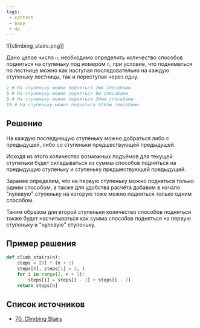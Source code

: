 ```yaml
---
tags:
 - contest
 - easy
 - dp
---
```


![[climbing_stairs.png]]

Дано целое число `n`, необходимо определить количество способов подняться на ступеньку под номером `n`, при условие, что подниматься по лестнице можно как наступая последовательно  на каждую ступеньку лестницы, так и переступая через одну.

```Python
2 # На ступеньку можно подняться 2мя способами
5 # На ступеньку можно подняться 8ю способами
8 # На ступеньку можно подняться 34мя способами
19 # На ступеньку можно подняться 6765ю способами
```

## Решение

На каждую последующую ступеньку можно добраться либо с предыдущей, либо со ступеньки предшествующей предыдущей. 

Исходя из этого количество возможных подъёмов для текущей ступеньки будет складываться из суммы способов подняться на предыдущую ступеньку и ступеньку предшествующей предыдущей.

Заранее определим, что на первую ступеньку можно подняться только одним способом, а также для удобства расчёта добавим в начало "нулевую" ступеньку на которую тоже можно подняться только одним способом.

Таким образом для второй ступеньки количество способов подняться также будет насчитываться как сумма способов подняться на первую ступеньку и "нулевую" ступеньку.

## Пример решения

```Python
def climb_stairs(n):
	steps = [0] * (n + 1)
	steps[0], steps[1] = 1, 1
	for i in range(2, n + 1):
		steps[i] = steps[i - 1] + steps[i - 2]
	return steps[n]
```

## Список источников

- [70. Climbing Stairs](https://leetcode.com/problems/climbing-stairs/)